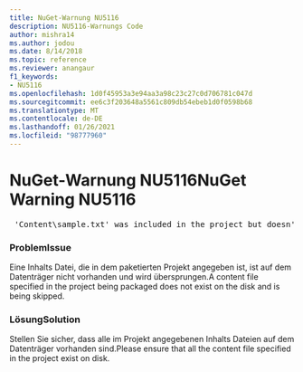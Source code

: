 ```yaml
---
title: NuGet-Warnung NU5116
description: NU5116-Warnungs Code
author: mishra14
ms.author: jodou
ms.date: 8/14/2018
ms.topic: reference
ms.reviewer: anangaur
f1_keywords:
- NU5116
ms.openlocfilehash: 1d0f45953a3e94aa3a98c23c27c0d706781c047d
ms.sourcegitcommit: ee6c3f203648a5561c809db54ebeb1d0f0598b68
ms.translationtype: MT
ms.contentlocale: de-DE
ms.lasthandoff: 01/26/2021
ms.locfileid: "98777960"
---
```

# <a name="nuget-warning-nu5116"></a><span data-ttu-id="2252a-103">NuGet-Warnung NU5116</span><span class="sxs-lookup"><span data-stu-id="2252a-103">NuGet Warning NU5116</span></span>
<pre> 'Content\sample.txt' was included in the project but doesn't exist. Skipping...</pre>

### <a name="issue"></a><span data-ttu-id="2252a-104">Problem</span><span class="sxs-lookup"><span data-stu-id="2252a-104">Issue</span></span>

<span data-ttu-id="2252a-105">Eine Inhalts Datei, die in dem paketierten Projekt angegeben ist, ist auf dem Datenträger nicht vorhanden und wird übersprungen.</span><span class="sxs-lookup"><span data-stu-id="2252a-105">A content file specified in the project being packaged does not exist on the disk and is being skipped.</span></span>


### <a name="solution"></a><span data-ttu-id="2252a-106">Lösung</span><span class="sxs-lookup"><span data-stu-id="2252a-106">Solution</span></span>

<span data-ttu-id="2252a-107">Stellen Sie sicher, dass alle im Projekt angegebenen Inhalts Dateien auf dem Datenträger vorhanden sind.</span><span class="sxs-lookup"><span data-stu-id="2252a-107">Please ensure that all the content file specified in the project exist on disk.</span></span>

